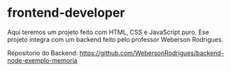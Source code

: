 # frontend-developer

Aqui teremos um projeto feito com HTML, CSS e JavaScript puro.
Ese projeto integra com um backend feito pelo professor Weberson Rodrigues.

Repositorio do Backend: https://github.com/WebersonRodrigues/backend-node-exemplo-memoria